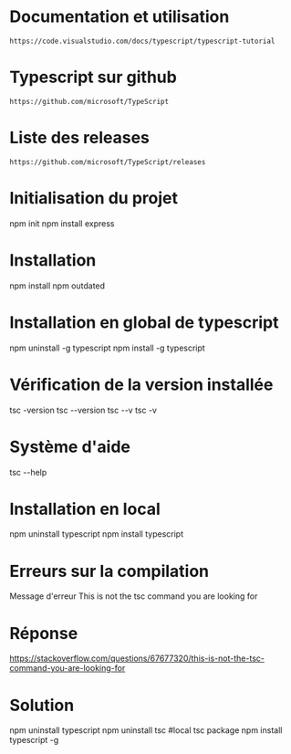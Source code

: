 # Documentation et utilisation
	https://code.visualstudio.com/docs/typescript/typescript-tutorial

# Typescript sur github
	https://github.com/microsoft/TypeScript

# Liste des releases	
	https://github.com/microsoft/TypeScript/releases	

# Initialisation du projet
npm init
npm install express

# Installation
npm install
npm outdated

# Installation en global de typescript
npm uninstall -g typescript
npm install -g typescript

# Vérification de la version installée
tsc -version
tsc --version
tsc --v
tsc -v

# Système d'aide
tsc --help

# Installation en local
npm uninstall typescript
npm install typescript


# Erreurs sur la compilation
  Message d'erreur This is not the tsc command you are looking for

# Réponse
  https://stackoverflow.com/questions/67677320/this-is-not-the-tsc-command-you-are-looking-for  

# Solution
  npm uninstall typescript
  npm uninstall tsc #local tsc package
  npm install typescript -g


